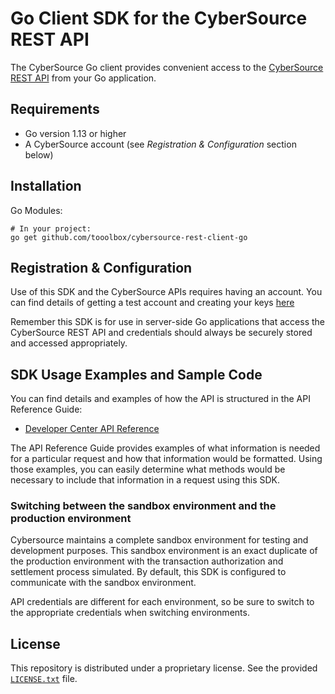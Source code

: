 # Go Client SDK for the CyberSource REST API

The CyberSource Go client provides convenient access to the [CyberSource REST API](https://developer.cybersource.com/api/reference/api-reference.html) from your Go application.

## Requirements  
* Go version 1.13 or higher
* A CyberSource account (see _Registration & Configuration_ section below)


## Installation

Go Modules:
```shell
# In your project:
go get github.com/tooolbox/cybersource-rest-client-go
```


## Registration & Configuration
Use of this SDK and the CyberSource APIs requires having an account. You can find details of getting a test account and creating your keys [here](https://developer.cybersource.com/api/developer-guides/dita-gettingstarted/registration.html)

Remember this SDK is for use in server-side Go applications that access the CyberSource REST API and credentials should always be securely stored and accessed appropriately. 


## SDK Usage Examples and Sample Code
You can find details and examples of how the API is structured in the API Reference Guide:
* [Developer Center API Reference](https://developer.cybersource.com/api/reference/api-reference.html)

The API Reference Guide provides examples of what information is needed for a particular request and how that information would be formatted. Using those examples, you can easily determine what methods would be necessary to include that information in a request using this SDK.


### Switching between the sandbox environment and the production environment
Cybersource maintains a complete sandbox environment for testing and development purposes. This sandbox environment is an exact duplicate of the production environment with the transaction authorization and settlement process simulated. By default, this SDK is configured to communicate with the sandbox environment.

API credentials are different for each environment, so be sure to switch to the appropriate credentials when switching environments.



## License
This repository is distributed under a proprietary license. See the provided [`LICENSE.txt`](/LICENSE.txt) file.
